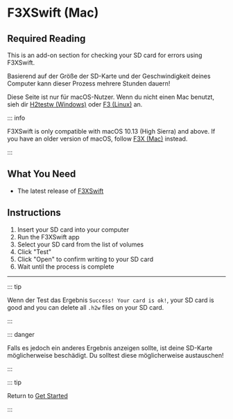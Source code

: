 # F3XSwift (Mac)

## Required Reading

This is an add-on section for checking your SD card for errors using F3XSwift.

Basierend auf der Größe der SD-Karte und der Geschwindigkeit deines Computer kann dieser Prozess mehrere Stunden dauern!

Diese Seite ist nur für macOS-Nutzer. Wenn du nicht einen Mac benutzt, sieh dir [H2testw (Windows)](h2testw-\(windows\)) oder [F3 (Linux)](f3-\(linux\)) an.

::: info

F3XSwift is only compatible with macOS 10.13 (High Sierra) and above. If you have an older version of macOS, follow [F3X (Mac)](f3x-\(mac\)) instead.

:::

## What You Need

- The latest release of [F3XSwift](https://github.com/vrunkel/F3XSwift/releases/latest)

## Instructions

1. Insert your SD card into your computer
2. Run the F3XSwift app
3. Select your SD card from the list of volumes
4. Click "Test"
5. Click "Open" to confirm writing to your SD card
6. Wait until the process is complete

___

::: tip

Wenn der Test das Ergebnis `Success! Your card is ok!`, your SD card is good and you can delete all `.h2w` files on your SD card.

:::

::: danger

Falls es jedoch ein anderes Ergebnis anzeigen sollte, ist deine SD-Karte möglicherweise beschädigt. Du solltest diese möglicherweise austauschen!

:::

::: tip

Return to [Get Started](get-started)

:::
